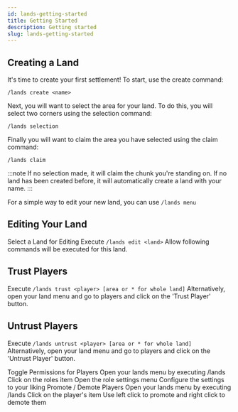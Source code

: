 ```yaml
---
id: lands-getting-started
title: Getting Started
description: Getting started
slug: lands-getting-started
---
```


## Creating a Land
It's time to create your first settlement! To start, use the create command:

`/lands create <name>`

Next, you will want to select the area for your land. To do this, you will select two corners using the selection command:

`/lands selection` 

Finally you will want to claim the area you have selected using the claim command:

`/lands claim`

:::note 
If no selection made, it will claim the chunk you're standing on. 
If no land has been created before, it will automatically create a land with your name. 
:::

For a simple way to edit your new land, you can use `/lands menu`

## Editing Your Land
Select a Land for Editing
Execute `/lands edit <land>`
Allow following commands will be executed for
this land.

## Trust Players
Execute `/lands trust <player> [area or * for whole land]` Alternatively, open your land menu and go to players
and click on the 'Trust Player' button.

## Untrust Players
Execute `/lands untrust <player> [area or * for whole land]` Alternatively, open your land menu and go to players
and click on the 'Untrust Player' button.

Toggle Permissions for Players
Open your lands menu by executing /lands
Click on the roles item
Open the role settings menu
Configure the settings to your liking
Promote / Demote Players
Open your lands menu by executing /lands
Click on the player's item
Use left click to promote and right click to demote them
